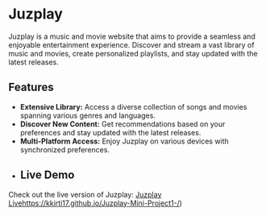 # Juzplay

Juzplay is a music and movie website that aims to provide a seamless and enjoyable entertainment experience. Discover and stream a vast library of music and movies, create personalized playlists, and stay updated with the latest releases.

## Features

- **Extensive Library:** Access a diverse collection of songs and movies spanning various genres and languages.
- **Discover New Content:** Get recommendations based on your preferences and stay updated with the latest releases.
- **Multi-Platform Access:** Enjoy Juzplay on various devices with synchronized preferences.
- ## Live Demo

Check out the live version of Juzplay: [Juzplay Live](https://kkirti17.github.io/Juzplay-Mini-Project1-/)https://kkirti17.github.io/Juzplay-Mini-Project1-/)
